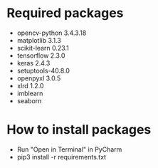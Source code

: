 # Required packages

- opencv-python 3.4.3.18
- matplotlib 3.1.3
- scikit-learn 0.23.1
- tensorflow 2.3.0
- keras 2.4.3
- setuptools-40.8.0 
- openpyxl 3.0.5
- xlrd 1.2.0
- imblearn
- seaborn

# How to install packages
- Run "Open in Terminal" in PyCharm
- pip3 install -r requirements.txt